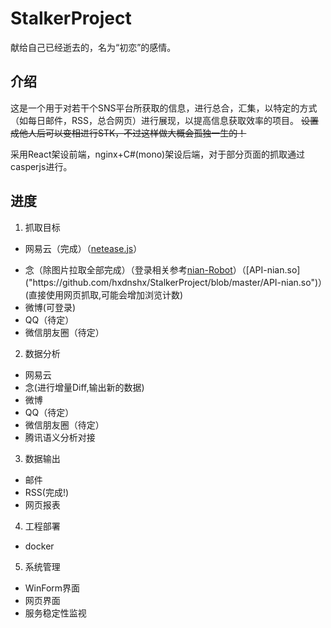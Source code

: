 # StalkerProject
献给自己已经逝去的，名为“初恋”的感情。
## 介绍
这是一个用于对若干个SNS平台所获取的信息，进行总合，汇集，以特定的方式（如每日邮件，RSS，总合网页）进行展现，以提高信息获取效率的项目。
~~设置成他人后可以变相进行STK，不过这样做大概会孤独一生的！~~

采用React架设前端，nginx+C#(mono)架设后端，对于部分页面的抓取通过casperjs进行。

## 进度
1. 抓取目标
 * 网易云（完成）（[netease.js]("https://github.com/hxdnshx/StalkerProject/blob/master/netease.js")）
 + 念（除图片拉取全部完成）（登录相关参考[nian-Robot]("https://github.com/ConnorNowhere/nian-robot")）（[API-nian.so]("https://github.com/hxdnshx/StalkerProject/blob/master/API-nian.so")）(直接使用网页抓取,可能会增加浏览计数)
 + 微博(可登录)
 + QQ（待定）
 + 微信朋友圈（待定）
2. 数据分析
 + 网易云
 + 念(进行增量Diff,输出新的数据)
 + 微博
 + QQ（待定）
 + 微信朋友圈（待定）
 + 腾讯语义分析对接
3. 数据输出
 + 邮件
 + RSS(完成!)
 + 网页报表
4. 工程部署
 + docker
5. 系统管理
 + WinForm界面
 + 网页界面
 + 服务稳定性监视

